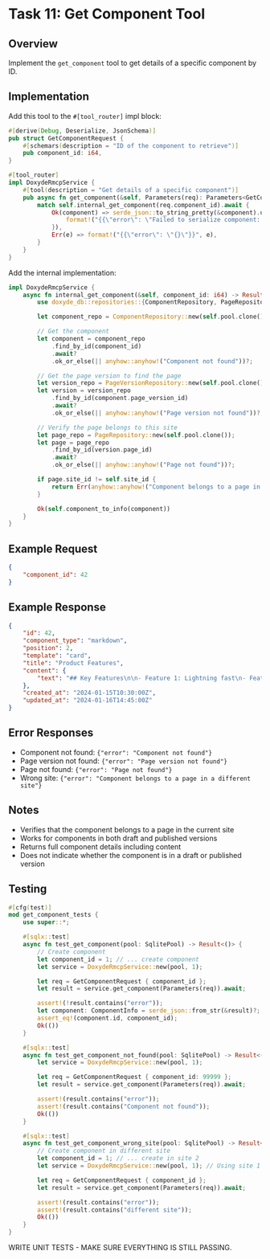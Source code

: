 # Task 11: Get Component Tool

## Overview
Implement the `get_component` tool to get details of a specific component by ID.

## Implementation

Add this tool to the `#[tool_router]` impl block:

```rust
#[derive(Debug, Deserialize, JsonSchema)]
pub struct GetComponentRequest {
    #[schemars(description = "ID of the component to retrieve")]
    pub component_id: i64,
}

#[tool_router]
impl DoxydeRmcpService {
    #[tool(description = "Get details of a specific component")]
    pub async fn get_component(&self, Parameters(req): Parameters<GetComponentRequest>) -> String {
        match self.internal_get_component(req.component_id).await {
            Ok(component) => serde_json::to_string_pretty(&component).unwrap_or_else(|e| {
                format!("{{\"error\": \"Failed to serialize component: {}\"}}", e)
            }),
            Err(e) => format!("{{\"error\": \"{}\"}}", e),
        }
    }
}
```

Add the internal implementation:

```rust
impl DoxydeRmcpService {
    async fn internal_get_component(&self, component_id: i64) -> Result<ComponentInfo> {
        use doxyde_db::repositories::{ComponentRepository, PageRepository, PageVersionRepository};

        let component_repo = ComponentRepository::new(self.pool.clone());

        // Get the component
        let component = component_repo
            .find_by_id(component_id)
            .await?
            .ok_or_else(|| anyhow::anyhow!("Component not found"))?;

        // Get the page version to find the page
        let version_repo = PageVersionRepository::new(self.pool.clone());
        let version = version_repo
            .find_by_id(component.page_version_id)
            .await?
            .ok_or_else(|| anyhow::anyhow!("Page version not found"))?;

        // Verify the page belongs to this site
        let page_repo = PageRepository::new(self.pool.clone());
        let page = page_repo
            .find_by_id(version.page_id)
            .await?
            .ok_or_else(|| anyhow::anyhow!("Page not found"))?;

        if page.site_id != self.site_id {
            return Err(anyhow::anyhow!("Component belongs to a page in a different site"));
        }

        Ok(self.component_to_info(component))
    }
}
```

## Example Request

```json
{
    "component_id": 42
}
```

## Example Response

```json
{
    "id": 42,
    "component_type": "markdown",
    "position": 2,
    "template": "card",
    "title": "Product Features",
    "content": {
        "text": "## Key Features\n\n- Feature 1: Lightning fast\n- Feature 2: Secure by default\n- Feature 3: AI-powered"
    },
    "created_at": "2024-01-15T10:30:00Z",
    "updated_at": "2024-01-16T14:45:00Z"
}
```

## Error Responses

- Component not found: `{"error": "Component not found"}`
- Page version not found: `{"error": "Page version not found"}`
- Page not found: `{"error": "Page not found"}`
- Wrong site: `{"error": "Component belongs to a page in a different site"}`

## Notes

- Verifies that the component belongs to a page in the current site
- Works for components in both draft and published versions
- Returns full component details including content
- Does not indicate whether the component is in a draft or published version

## Testing

```rust
#[cfg(test)]
mod get_component_tests {
    use super::*;

    #[sqlx::test]
    async fn test_get_component(pool: SqlitePool) -> Result<()> {
        // Create component
        let component_id = 1; // ... create component
        let service = DoxydeRmcpService::new(pool, 1);

        let req = GetComponentRequest { component_id };
        let result = service.get_component(Parameters(req)).await;

        assert!(!result.contains("error"));
        let component: ComponentInfo = serde_json::from_str(&result)?;
        assert_eq!(component.id, component_id);
        Ok(())
    }

    #[sqlx::test]
    async fn test_get_component_not_found(pool: SqlitePool) -> Result<()> {
        let service = DoxydeRmcpService::new(pool, 1);

        let req = GetComponentRequest { component_id: 99999 };
        let result = service.get_component(Parameters(req)).await;

        assert!(result.contains("error"));
        assert!(result.contains("Component not found"));
        Ok(())
    }

    #[sqlx::test]
    async fn test_get_component_wrong_site(pool: SqlitePool) -> Result<()> {
        // Create component in different site
        let component_id = 1; // ... create in site 2
        let service = DoxydeRmcpService::new(pool, 1); // Using site 1

        let req = GetComponentRequest { component_id };
        let result = service.get_component(Parameters(req)).await;

        assert!(result.contains("error"));
        assert!(result.contains("different site"));
        Ok(())
    }
}
```

WRITE UNIT TESTS - MAKE SURE EVERYTHING IS STILL PASSING.
